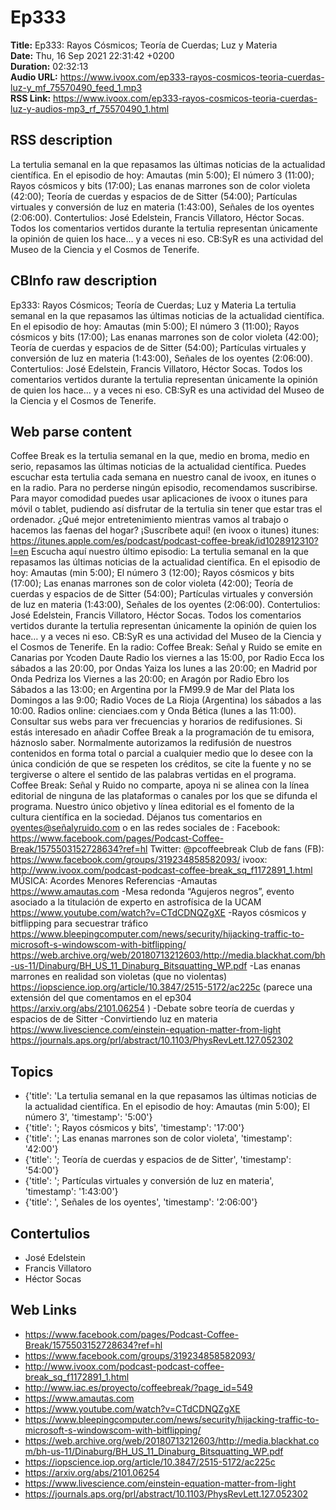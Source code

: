 # Ep333  
**Title:** Ep333: Rayos Cósmicos; Teoría de Cuerdas; Luz y Materia  
**Date:** Thu, 16 Sep 2021 22:31:42 +0200  
**Duration:** 02:32:13  
**Audio URL:** https://www.ivoox.com/ep333-rayos-cosmicos-teoria-cuerdas-luz-y_mf_75570490_feed_1.mp3  
**RSS Link:** https://www.ivoox.com/ep333-rayos-cosmicos-teoria-cuerdas-luz-y-audios-mp3_rf_75570490_1.html  

## RSS description
La tertulia semanal en la que repasamos las últimas noticias de la actualidad científica. En el episodio de hoy: Amautas (min 5:00); El número 3 (11:00); Rayos cósmicos y bits (17:00); Las enanas marrones son de color violeta (42:00); Teoría de cuerdas y espacios de de Sitter (54:00); Partículas virtuales y conversión de luz en materia (1:43:00), Señales de los oyentes (2:06:00). Contertulios: José Edelstein, Francis Villatoro, Héctor Socas. Todos los comentarios vertidos durante la tertulia representan únicamente la opinión de quien los hace... y a veces ni eso. CB:SyR es una actividad del Museo de la Ciencia y el Cosmos de Tenerife.

## CBInfo raw description
Ep333: Rayos Cósmicos; Teoría de Cuerdas; Luz y Materia
La tertulia semanal en la que repasamos las últimas noticias de la actualidad científica. En el episodio de hoy: Amautas (min 5:00); El número 3 (11:00); Rayos cósmicos y bits (17:00); Las enanas marrones son de color violeta (42:00); Teoría de cuerdas y espacios de de Sitter (54:00); Partículas virtuales y conversión de luz en materia (1:43:00), Señales de los oyentes (2:06:00). Contertulios: José Edelstein, Francis Villatoro, Héctor Socas. Todos los comentarios vertidos durante la tertulia representan únicamente la opinión de quien los hace... y a veces ni eso. CB:SyR es una actividad del Museo de la Ciencia y el Cosmos de Tenerife.


## Web parse content
Coffee Break es la tertulia semanal en la que, medio en broma, medio en serio, repasamos las últimas noticias de la actualidad científica. Puedes escuchar esta tertulia cada semana en nuestro canal de ivoox, en itunes o en la radio. Para no perderse ningún episodio, recomendamos suscribirse. Para mayor comodidad puedes usar aplicaciones de ivoox o itunes para móvil o tablet, pudiendo así disfrutar de la tertulia sin tener que estar tras el ordenador. ¿Qué mejor entretenimiento mientras vamos al trabajo o hacemos las faenas del hogar? ¡Suscríbete aquí! (en ivoox o itunes) itunes: https://itunes.apple.com/es/podcast/podcast-coffee-break/id1028912310?l=en Escucha aquí nuestro último episodio: La tertulia semanal en la que repasamos las últimas noticias de la actualidad científica. En el episodio de hoy: Amautas (min 5:00); El número 3 (12:00); Rayos cósmicos y bits (17:00); Las enanas marrones son de color violeta (42:00); Teoría de cuerdas y espacios de de Sitter (54:00); Partículas virtuales y conversión de luz en materia (1:43:00), Señales de los oyentes (2:06:00). Contertulios: José Edelstein, Francis Villatoro, Héctor Socas. Todos los comentarios vertidos durante la tertulia representan únicamente la opinión de quien los hace… y a veces ni eso. CB:SyR es una actividad del Museo de la Ciencia y el Cosmos de Tenerife. En la radio: Coffee Break: Señal y Ruido se emite en Canarias por Ycoden Daute Radio los viernes a las 15:00, por Radio Ecca los sábados a las 20:00, por Ondas Yaiza los lunes a las 20:00; en Madrid por Onda Pedriza los Viernes a las 20:00; en Aragón por Radio Ebro los Sábados a las 13:00; en Argentina por la FM99.9 de Mar del Plata los Domingos a las 9:00; Radio Voces de La Rioja (Argentina) los sábados a las 10:00. Radios online: cienciaes.com y Onda Bética (lunes a las 11:00). Consultar sus webs para ver frecuencias y horarios de redifusiones. Si estás interesado en añadir Coffee Break a la programación de tu emisora, háznoslo saber. Normalmente autorizamos la redifusión de nuestros contenidos en forma total o parcial a cualquier medio que lo desee con la única condición de que se respeten los créditos, se cite la fuente y no se tergiverse o altere el sentido de las palabras vertidas en el programa. Coffee Break: Señal y Ruido no comparte, apoya ni se alinea con la línea editorial de ninguna de las plataformas o canales por los que se difunda el programa. Nuestro único objetivo y línea editorial es el fomento de la cultura científica en la sociedad. Déjanos tus comentarios en oyentes@señalyruido.com o en las redes sociales de : Facebook: https://www.facebook.com/pages/Podcast-Coffee-Break/1575503152728634?ref=hl Twitter: @pcoffeebreak Club de fans (FB): https://www.facebook.com/groups/319234858582093/ ivoox: http://www.ivoox.com/podcast-podcast-coffee-break_sq_f1172891_1.html MÚSICA: Acordes Menores Referencias -Amautas https://www.amautas.com -Mesa redonda “Agujeros negros”, evento asociado a la titulación de experto en astrofísica de la UCAM https://www.youtube.com/watch?v=CTdCDNQZgXE -Rayos cósmicos y bitflipping para secuestrar tráfico https://www.bleepingcomputer.com/news/security/hijacking-traffic-to-microsoft-s-windowscom-with-bitflipping/ https://web.archive.org/web/20180713212603/http://media.blackhat.com/bh-us-11/Dinaburg/BH_US_11_Dinaburg_Bitsquatting_WP.pdf -Las enanas marrones en realidad son violetas (que no violentas) https://iopscience.iop.org/article/10.3847/2515-5172/ac225c (parece una extensión del que comentamos en el ep304 https://arxiv.org/abs/2101.06254 ) -Debate sobre teoría de cuerdas y espacios de de Sitter -Convirtiendo luz en materia https://www.livescience.com/einstein-equation-matter-from-light https://journals.aps.org/prl/abstract/10.1103/PhysRevLett.127.052302

## Topics
- {'title': 'La tertulia semanal en la que repasamos las últimas noticias de la actualidad científica. En el episodio de hoy: Amautas (min 5:00); El número 3', 'timestamp': '5:00'}
- {'title': '; Rayos cósmicos y bits', 'timestamp': '17:00'}
- {'title': '; Las enanas marrones son de color violeta', 'timestamp': '42:00'}
- {'title': '; Teoría de cuerdas y espacios de de Sitter', 'timestamp': '54:00'}
- {'title': '; Partículas virtuales y conversión de luz en materia', 'timestamp': '1:43:00'}
- {'title': ', Señales de los oyentes', 'timestamp': '2:06:00'}
## Contertulios
- José Edelstein
- Francis Villatoro
- Héctor Socas
## Web Links
- https://www.facebook.com/pages/Podcast-Coffee-Break/1575503152728634?ref=hl
- https://www.facebook.com/groups/319234858582093/
- http://www.ivoox.com/podcast-podcast-coffee-break_sq_f1172891_1.html
- http://www.iac.es/proyecto/coffeebreak/?page_id=549
- https://www.amautas.com
- https://www.youtube.com/watch?v=CTdCDNQZgXE
- https://www.bleepingcomputer.com/news/security/hijacking-traffic-to-microsoft-s-windowscom-with-bitflipping/
- https://web.archive.org/web/20180713212603/http://media.blackhat.com/bh-us-11/Dinaburg/BH_US_11_Dinaburg_Bitsquatting_WP.pdf
- https://iopscience.iop.org/article/10.3847/2515-5172/ac225c
- https://arxiv.org/abs/2101.06254
- https://www.livescience.com/einstein-equation-matter-from-light
- https://journals.aps.org/prl/abstract/10.1103/PhysRevLett.127.052302